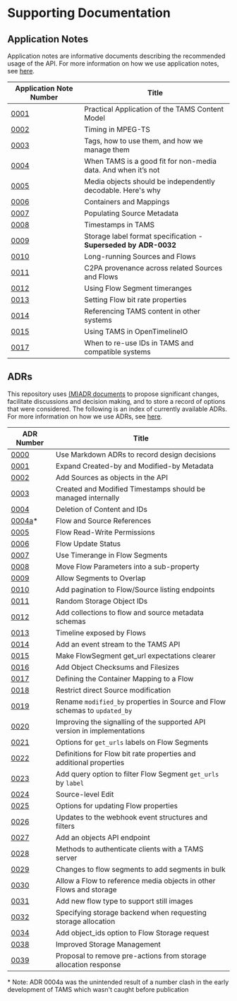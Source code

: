 # Supporting Documentation

## Application Notes

Application notes are informative documents describing the recommended usage of the API.
For more information on how we use application notes, see [here](./appnotes/README.md).

| Application Note Number                                              | Title                                                           |
| -------------------------------------------------------------------- | --------------------------------------------------------------- |
| [0001](./appnotes/0001-multi-mono-essence-flows-sources.md)          | Practical Application of the TAMS Content Model                 |
| [0002](./appnotes/0002-Timing-in-MPEG-TS.md)                         | Timing in MPEG-TS                                               |
| [0003](./appnotes/0003-tag-names.md)                                 | Tags, how to use them, and how we manage them                   |
| [0004](./appnotes/0004-tams-for-data.md)                             | When TAMS is a good fit for non-media data. And when it’s not   |
| [0005](./appnotes/0005-indepentent-segments.md)                      | Media objects should be independently decodable. Here's why     |
| [0006](./appnotes/0006-containers-and-mappings.md)                   | Containers and Mappings                                         |
| [0007](./appnotes/0007-populating-source-metadata.md)                | Populating Source Metadata                                      |
| [0008](./appnotes/0008-timestamps-in-TAMS.md)                        | Timestamps in TAMS                                              |
| [0009](./appnotes/0009-storage-label-format.md)                      | Storage label format specification - **Superseded by ADR-0032** |
| [0010](./appnotes/0010-long-running-sources-and-flows.md)            | Long-running Sources and Flows                                  |
| [0011](./appnotes/0011-c2pa.md)                                      | C2PA provenance across related Sources and Flows                |
| [0012](./appnotes/0012-using-flow-segment-timeranges.md)             | Using Flow Segment timeranges                                   |
| [0013](./appnotes/0013-setting-flow-bit-rate-properties.md)          | Setting Flow bit rate properties                                |
| [0014](./appnotes/0014-referencing-tams-content-in-other-systems.md) | Referencing TAMS content in other systems                       |
| [0015](./appnotes/0015-using-tams-in-opentimelineio.md)              | Using TAMS in OpenTimelineIO                                    |
| [0017](./appnotes/0017-reuse-of-ids.md)                              | When to re-use IDs in TAMS and compatible systems               |

## ADRs

This repository uses [(M)ADR documents](https://adr.github.io/madr/) to propose significant changes, facilitate discussions and decision making, and to store a record of options that were considered.
The following is an index of currently available ADRs.
For more information on how we use ADRs, see [here](./adr/README.md).

| ADR Number                                                         | Title                                                                      |
| ------------------------------------------------------------------ | -------------------------------------------------------------------------- |
| [0000](./adr/0000-use-markdown-adrs-to-record-design-decisions.md) | Use Markdown ADRs to record design decisions                               |
| [0001](./adr/0001-expand-created-modified-metadata.md)             | Expand Created-by and Modified-by Metadata                                 |
| [0002](./adr/0002-add-sources-to-api.md)                           | Add Sources as objects in the API                                          |
| [0003](./adr/0003-item-timestamps-managed-internally.md)           | Created and Modified Timestamps should be managed internally               |
| [0004](./adr/0004-content-deletion.md)                             | Deletion of Content and IDs                                                |
| [0004a](./adr/0004a-ancestry-relationships.md)*                    | Flow and Source References                                                 |
| [0005](./adr/0005-flow-read-write-permissions.md)                  | Flow Read-Write Permissions                                                |
| [0006](./adr/0006-flow-status.md)                                  | Flow Update Status                                                         |
| [0007](./adr/0007-use-timerange-in-flow-segments.md)               | Use Timerange in Flow Segments                                             |
| [0008](./adr/0008-move-flow-parameters-into-a-sub-property.md)     | Move Flow Parameters into a sub-property                                   |
| [0009](./adr/0009-allow-segment-overlap.md)                        | Allow Segments to Overlap                                                  |
| [0010](./adr/0010-pagination-of-listing-endpoints.md)              | Add pagination to Flow/Source listing endpoints                            |
| [0011](./adr/0011-random-storage-object-ids.md)                    | Random Storage Object IDs                                                  |
| [0012](./adr/0012-add-flow-collections.md)                         | Add collections to flow and source metadata schemas                        |
| [0013](./adr/0013-timeline-exposed-by-flows.md)                    | Timeline exposed by Flows                                                  |
| [0014](./adr/0014-add-event-stream.md)                             | Add an event stream to the TAMS API                                        |
| [0015](./adr/0015-flow-segment-get-url-expectations.md)            | Make FlowSegment get_url expectations clearer                              |
| [0016](./adr/0016-checksums-and-filesize.md)                       | Add Object Checksums and Filesizes                                         |
| [0017](./adr/0017-container-mapping.md)                            | Defining the Container Mapping to a Flow                                   |
| [0018](./adr/0018-restrict-direct-source-modification.md)          | Restrict direct Source modification                                        |
| [0019](./adr/0019-consolidate-modified-updated-terms.md)           | Rename `modified_by` properties in Source and Flow schemas to `updated_by` |
| [0020](./adr/0020-version-signalling.md)                           | Improving the signalling of the supported API version in implementations   |
| [0021](./adr/0021-storage-label-format.md)                         | Options for `get_urls` labels on Flow Segments                             |
| [0022](./adr/0022-flow-bit-rate-properties.md)                     | Definitions for Flow bit rate properties and additional properties         |
| [0023](./adr/0023-filter-segment-get-urls.md)                      | Add query option to filter Flow Segment `get_urls` by `label`              |
| [0024](./adr/0024-source-level-edit.md)                            | Source-level Edit                                                          |
| [0025](./adr/0025-flow-property-updates.md)                        | Options for updating Flow properties                                       |
| [0026](./adr/0026-updated-webhook-events-and-filters.md)           | Updates to the webhook event structures and filters                        |
| [0027](./adr/0027-add-objects-api-endpoint.md)                     | Add an objects API endpoint                                                |
| [0028](./adr/0028-authentication-methods.md)                       | Methods to authenticate clients with a TAMS server                         |
| [0029](./adr/0029-bulk-flow-segments.md)                           | Changes to flow segments to add segments in bulk                           |
| [0030](./adr/0030-allow-external-media-objects.md)                 | Allow a Flow to reference media objects in other Flows and storage         |
| [0031](./adr/0031-flow-image-support.md)                           | Add new flow type to support still images                                  |
| [0032](./adr/0032-specifying-storage-backend.md)                   | Specifying storage backend when requesting storage allocation              |
| [0034](./adr/0034-storage-allow-object_ids.md)                     | Add object_ids option to Flow Storage request                              |
| [0038](./adr/0038-improved-storage-management.md)                  | Improved Storage Management                                                |
| [0039](./adr/0039-remove-pre-actions.md)                           | Proposal to remove pre-actions from storage allocation response            |

\* Note: ADR 0004a was the unintended result of a number clash in the early development of TAMS which wasn't caught before publication
